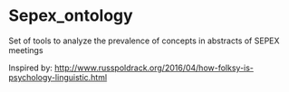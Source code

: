 # Sepex_ontology
Set of tools to analyze the prevalence of concepts in abstracts of SEPEX meetings

Inspired by: http://www.russpoldrack.org/2016/04/how-folksy-is-psychology-linguistic.html
